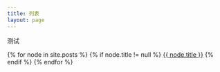 ```yaml
---
title: 列表
layout: page
---
```


测试

{% for node in site.posts %}
    {% if node.title != null %}
        <a href="{{ node.url }}">{{ node.title }}</a>
    {% endif %}
{% endfor %}